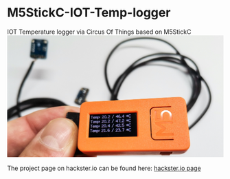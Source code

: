 # M5StickC-IOT-Temp-logger
IOT Temperature logger via Circus Of Things based on M5StickC
![M5StickC](/images/Running_Setup.jpg)

The project page on hackster.io can be found here:
[hackster.io page](https://www.hackster.io/hague/how-to-save-money-with-iot-16b177)
